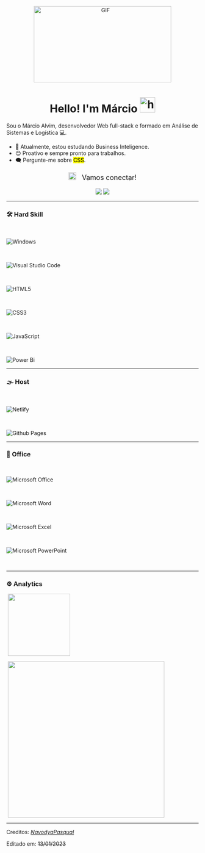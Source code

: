 <p align="center">
<img alt="GIF" src="https://media2.giphy.com/media/qgQUggAC3Pfv687qPC/giphy.gif" height="200" width="360" />
 <p/>
<h1 align="center"> Hello! I'm Márcio <img src="https://github.com/nixin72/nixin72/blob/master/wave.gif" width="40px" alt="hi"></h1>

Sou o Márcio Alvim, desenvolvedor Web full-stack e formado em Análise de Sistemas e Logística 💻.

<!-- TODO: Add last video link -->

- :telescope: Atualmente, estou estudando Business Inteligence.
- :blush: Proativo e sempre pronto para trabalhos.
- :left_speech_bubble: Pergunte-me sobre <mark>CSS</mark>.

<div align="center">
  <p style="font-size: large;"><img src="https://gifs.eco.br/wp-content/uploads/2022/07/gifs-de-aperto-de-mao-14.gif" height="20px"> &nbsp; Vamos conectar!</p>
  <a target="_blank" href="https://www.linkedin.com/in/márcio-alvim-562b68115/"><img src="https://img.shields.io/badge/linkedin-%230077B5.svg?&style=for-the-badge&logo=linkedin&logoColor=white" /></a>
  <a href="mailto:mlopesalvim@gmail.com"><img src="https://img.shields.io/badge/Gmail-D14836?style=for-the-badge&logo=gmail&logoColor=white" /></a>
</div>

<hr>

### 🛠 Hard Skill
<br>

![Windows](https://img.shields.io/badge/Windows-0078D6?style=for-the-badge&logo=windows&logoColor=white)

<br>

![Visual Studio Code](https://img.shields.io/badge/Visual%20Studio%20Code-0078d7.svg?style=for-the-badge&logo=visual-studio-code&logoColor=white)

<br>

![HTML5](https://img.shields.io/badge/html5-%23E34F26.svg?style=for-the-badge&logo=html5&logoColor=white)

<br>

![CSS3](https://img.shields.io/badge/css3-%231572B6.svg?style=for-the-badge&logo=css3&logoColor=white)

<br>

![JavaScript](https://img.shields.io/badge/javascript-%23323330.svg?style=for-the-badge&logo=javascript&logoColor=%23F7DF1E)

<br>

![Power Bi](https://img.shields.io/badge/power_bi-F2C811?style=for-the-badge&logo=powerbi&logoColor=black)

<hr>

### 🌫️ Host
<br>

![Netlify](https://img.shields.io/badge/netlify-%23000000.svg?style=for-the-badge&logo=netlify&logoColor=#00C7B7)

<br>

![Github Pages](https://img.shields.io/badge/github%20pages-121013?style=for-the-badge&logo=github&logoColor=white)

<hr>

### 🏢 Office
<br>

![Microsoft Office](https://img.shields.io/badge/Microsoft_Office-D83B01?style=for-the-badge&logo=microsoft-office&logoColor=white)

<br>

![Microsoft Word](https://img.shields.io/badge/Microsoft_Word-2B579A?style=for-the-badge&logo=microsoft-word&logoColor=white)

<br>

![Microsoft Excel](https://img.shields.io/badge/Microsoft_Excel-217346?style=for-the-badge&logo=microsoft-excel&logoColor=white)

<br>

![Microsoft PowerPoint](https://img.shields.io/badge/Microsoft_PowerPoint-B7472A?style=for-the-badge&logo=microsoft-powerpoint&logoColor=white)

<br>

<hr>

### ⚙️ Analytics
 
<p> <img align="center" src="https://github-readme-stats-alpha-nine-47.vercel.app/api?username=Marcio-web&theme=light&show_icons=true" style="height: 163px;"/></p>
<p>&nbsp;<img align="center" src="https://github-readme-stats-alpha-nine-47.vercel.app/api/top-langs/?username=Marcio-web&theme=light&layout=compact" width="410" /></p>

------
Creditos: <em> [NavodyaPasqual](https://github.com/NavodyaPasqual) </em>

Editado em: <del>13/01/2023</del>

<!--
**Marcio-web/Marcio-web** is a ✨ _special_ ✨ repository because its `README.md` (this file) appears on your GitHub profile.

Here are some ideas to get you started:

- 🔭 I’m currently working on ...
- 🌱 I’m currently learning ...
- 👯 I’m looking to collaborate on ...
- 🤔 I’m looking for help with ...
- 💬 Ask me about ...
- 📫 How to reach me: ...
- 😄 Pronouns: ...
- ⚡ Fun fact: ...
-->
